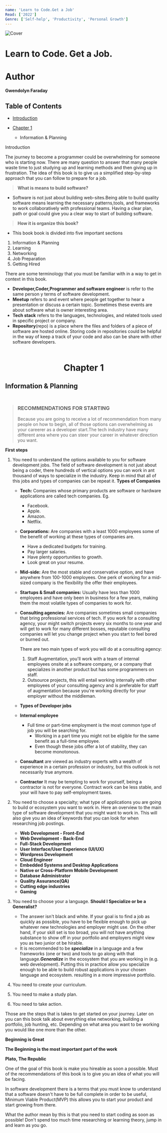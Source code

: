 ```yaml
---
name: 'Learn to Code.Get a Job'
Read: ['2022']
Genre: ['Self-help', 'Productivity', 'Personal Growth']
---
```


![Cover](./assets/cover.jpg)

# Learn to Code. Get a Job.

# Author

**Gwendolyn Faraday**

## Table of Contents

- [Introduction](#introduction)

- [Chapter 1](#chapter1)
  - Information & Planning

Introduction

The journey to become a programmer could be overwhelming for someone who is starting now. There are many question to answer that many people waste time to just studying up and learning methods and then giving up in frustration. The idea of this book is to give us a simplified step-by-step approach that you can follow to prepare for a job.

> **What is means to build software?**

- Software is not just about building web-sites.Being able to build quality software means learning the necessary patterns,tools, and frameworks to work collaboratively with professional teams. Having a clear plan, path or goal could give you a clear way to start of building software.

> **How it is organize this book?**

- This book book is divided into five important sections

1. Information & Planning
2. Learning
3. Networking
4. Job Preparation
5. Getting Hired

There are some terminology that you must be familiar with in a way to get in context in this book.

- **Developer,Coder,Programmer and software engineer** is refer to the same person y terms of software development.
- **Meetup** refers to and event where people get together to hear a presentation or discuss a certain topic. Sometimes these events are about software what is owner interesting area.
- **Tech stack** refers to the languages, technologies, and related tools used in specific project or company.
- **Repository**(repo) is a place where the files and folders of a piece of software are hosted online. Storing code in repositories could be helpful in the way of keep a track of your code and also can be share with other software developers.<br><br>

# <center>**Chapter 1**</center>

## **Information & Planning**<br><br>

> ### **RECOMMENDATIONS FOR STARTING**
>
> Because you are going to receive a lot of recommendation from many people on how to begin, all of those options can overwhelming as your careerer as a developer start.The tech industry have many different area where you can steer your career in whatever direction you want.

**First steps**

1. You need to understand the options available to you for software development jobs.
   The field of software development is not just about being a coder, there hundreds of vertical options you can work in ant thousand of ways to specialize in the industry. Keep in mind that all of this jobs and types of companies can be repeat it.
   **Types of Companies**

   - **Tech:** Companies whose primary products are software or hardware applications are called tech companies. Eg.
     - Facebook.
     - Apple.
     - Amazon.
     - Netflix.
   - **Corporations:** Are companies with a least 1000 employees some of the benefit of working at these types of companies are.
     - Have a dedicated budgets for training.
     - Pay larger salaries.
     - Have plenty opportunities to growth.
     - Look great on your resume.
   - **Mid-side:** Are the most stable and conservative option, and have anywhere from 100-1000 employees. One perk of working for a mid-sized company is the flexibility the offer their employees.
   - **Startups & Small companies:** Usually have less than 1000 employees and have only been in business for a few years, making them the most volatile types of companies to work for.
   - **Consulting agencies:** Are companies sometimes small companies that bring professional services of tech. If you work for a consulting agency, your might switch projects every six months to one year and will get to work for many different bosses, reputable consulting companies will let you change project when you start to feel bored or burned out.

     There are two main types of work you will do at a consulting agency:

     1. Staff Augmentation, you'll work with a team of internal employees onsite at a software company, or a company that specializes in another product but has some programmers on staff.
     2. Outsource projects, this will entail working internally with other employees of your consulting agency and is preferable for staff of augmentation because you're working directly for your employer without the middleman.

   - **Types of Developer jobs**
   - **Internal employee**
     - Full time or part-time employment is the most common type of job you will be searching for.
       - Working in a part time you might not be eligible for the same benefit as a full-time employee.
       - Even though these jobs offer a lot of stability, they can become monotonous.
   - **Consultant** are viewed as industry experts with a wealth of experience in a certain profession or industry, but this outlook is not necessarily true anymore.
   - **Contractor** It may be tempting to work for yourself, being a contractor is not for everyone. Contract work can be less stable, and your will have to pay self-employment taxes.

2. You need to choose a specialty; what type of applications you are going to build or ecosystem you want to work in.
   Here an overview to the main type of software development that you might want to work in. This will also give you an idea of keywords that you can look for when researching job postings.
   - **Web Development - Front-End**
   - **Web Development - Back-End**
   - **Full-Stack Development**
   - **User Interface/User Experience (UI/UX)**
   - **Wordpress Development**
   - **Cloud Engineer**
   - **Embedded Systems and Desktop Applications**
   - **Native or Cross-Platform Mobile Development**
   - **Database Administrator**
   - **Quality Assurance(QA)**
   - **Cutting edge industries**
   - **Gaming**
3. You need to choose your a language.
   **Should I Specialize or be a Generalist?**
   - The answer isn't black and white. If your goal is to find a job as quickly as possible, you have to be flexible enough to pick up whatever new technologies and employer might use. On the other hand, if your skill set is too broad, you will not have anything substance to show off in your portfolio and employers might view you as two junior ot be hirable.
   * It is recommended to be **_specialize_** in a language and a few frameworks (one or two) and tools to go along with that language.**_Generalize_** in the ecosystem that you are working in (e.g. web development). Putting this in practice allow you specialize enough to be able to build robust applications in your chosen language and ecosystem. resulting in a more impressive portfolio.
4. You need to create your curriculum.
5. You need to make a study plan.
6. You need to take action.

Those are the steps that is takes to get started on your journey. Later on you can this book talk about everything else networking, building a portfolio, job hunting, etc. Depending on what area you want to be working you would like one more than the other.

**Beginning is Great**

**The Beginning is the most important part of the work**

**Plato, The Republic**

One of the goal of this book is make you hireable as soon a possible. Must of the recommendations of this book is to give you an idea of what you will be facing.

In software development there is a terms that you must know to understand that a software doesn't have to be full complete in order to be useful, Minimum Viable Product(MVP) this allows you to start your product and start growing from there.

What the author mean by this is that you need to start coding as soon as possible! Don't spend too much time researching or learning theory, jump in and learn as you go.
